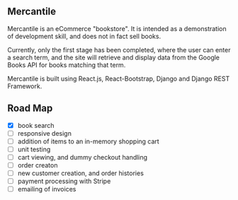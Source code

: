 ## Mercantile

Mercantile is an eCommerce "bookstore". It is intended as a demonstration of development skill, and does not in fact sell books.

Currently, only the first stage has been completed, where the user can enter a search term, and the site will
retrieve and display data from the Google Books API for books matching that term.

Mercantile is built using React.js, React-Bootstrap, Django and Django REST Framework. 

## Road Map

- [X] book search
- [ ] responsive design
- [ ] addition of items to an in-memory shopping cart
- [ ] unit testing
- [ ] cart viewing, and dummy checkout handling
- [ ] order creaton  
- [ ] new customer creation, and order histories
- [ ] payment processing with Stripe
- [ ] emailing of invoices